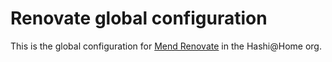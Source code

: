 # Renovate global configuration

This is the global configuration for [Mend Renovate](https://docs.renovatebot.com) in the Hashi@Home org.
